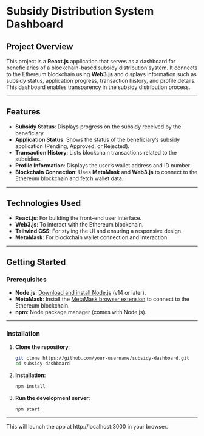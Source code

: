 # **Subsidy Distribution System Dashboard**

## **Project Overview**

This project is a **React.js** application that serves as a dashboard for beneficiaries of a blockchain-based subsidy distribution system. It connects to the Ethereum blockchain using **Web3.js** and displays information such as subsidy status, application progress, transaction history, and profile details. This dashboard enables transparency in the subsidy distribution process.

---

## **Features**

- **Subsidy Status**: Displays progress on the subsidy received by the beneficiary.
- **Application Status**: Shows the status of the beneficiary’s subsidy application (Pending, Approved, or Rejected).
- **Transaction History**: Lists blockchain transactions related to the subsidies.
- **Profile Information**: Displays the user’s wallet address and ID number.
- **Blockchain Connection**: Uses **MetaMask** and **Web3.js** to connect to the Ethereum blockchain and fetch wallet data.

---

## **Technologies Used**

- **React.js**: For building the front-end user interface.
- **Web3.js**: To interact with the Ethereum blockchain.
- **Tailwind CSS**: For styling the UI and ensuring a responsive design.
- **MetaMask**: For blockchain wallet connection and interaction.

---

## **Getting Started**

### **Prerequisites**

- **Node.js**: [Download and install Node.js](https://nodejs.org/) (v14 or later).
- **MetaMask**: Install the [MetaMask browser extension](https://metamask.io/) to connect to the Ethereum blockchain.
- **npm**: Node package manager (comes with Node.js).

---

### **Installation**

1. **Clone the repository**:

   ```bash
   git clone https://github.com/your-username/subsidy-dashboard.git
   cd subsidy-dashboard
   
2. **Installation**:

   ```bash
   npm install
   
3. **Run the development server**:

   ```bash
   npm start

---
This will launch the app at http://localhost:3000 in your browser.
